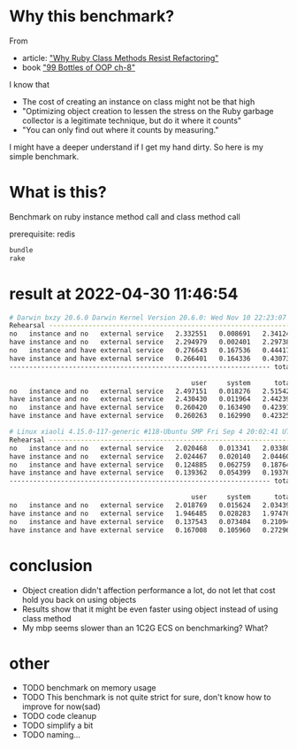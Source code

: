 # Why this benchmark?

From

+ article: ["Why Ruby Class Methods Resist Refactoring"](https://codeclimate.com/blog/why-ruby-class-methods-resist-refactoring/)
+ book ["99 Bottles of OOP ch-8"](https://sandimetz.com/99bottles)

I know that

+ The cost of creating an instance on class might not be that high
+ "Optimizing object creation to lessen the stress on the Ruby garbage collector is a legitimate technique, but do it where it counts"
+ "You can only find out where it counts by measuring."

I might have a deeper understand if I get my hand dirty. So here is my simple benchmark.

# What is this?

Benchmark on ruby instance method call and class method call

prerequisite: redis

```bash
bundle
rake
```

# result at 2022-04-30 11:46:54

```bash
# Darwin bxzy 20.6.0 Darwin Kernel Version 20.6.0: Wed Nov 10 22:23:07 PST 2021; root:xnu-7195.141.14~1/RELEASE_X86_64 x86_64
Rehearsal ---------------------------------------------------------------------------
no   instance and no   external service   2.332551   0.008691   2.341242 (  2.344434)
have instance and no   external service   2.294979   0.002401   2.297380 (  2.297758)
no   instance and have external service   0.276643   0.167536   0.444179 (  0.600787)
have instance and have external service   0.266401   0.164336   0.430737 (  0.589392)
------------------------------------------------------------------ total: 5.513538sec

                                              user     system      total        real
no   instance and no   external service   2.497151   0.018276   2.515427 (  2.519833)
have instance and no   external service   2.430430   0.011964   2.442394 (  2.445525)
no   instance and have external service   0.260420   0.163490   0.423910 (  0.580644)
have instance and have external service   0.260263   0.162990   0.423253 (  0.580672)

# Linux xiaoli 4.15.0-117-generic #118-Ubuntu SMP Fri Sep 4 20:02:41 UTC 2020 x86_64 x86_64 x86_64 GNU/Linux
Rehearsal ---------------------------------------------------------------------------
no   instance and no   external service   2.020468   0.013341   2.033809 (  2.111696)
have instance and no   external service   2.024467   0.020140   2.044607 (  2.113885)
no   instance and have external service   0.124885   0.062759   0.187644 (  0.332640)
have instance and have external service   0.139362   0.054399   0.193761 (  0.343617)
------------------------------------------------------------------ total: 4.459821sec

                                              user     system      total        real
no   instance and no   external service   2.018769   0.015624   2.034393 (  2.115190)
have instance and no   external service   1.946485   0.028283   1.974768 (  2.043722)
no   instance and have external service   0.137543   0.073404   0.210947 (  0.367617)
have instance and have external service   0.167008   0.105960   0.272968 (  0.465161)
```

# conclusion

+ Object creation didn't affection performance a lot, do not let that cost hold you back on using objects
+ Results show that it might be even faster using object instead of using class method
+ My mbp seems slower than an 1C2G ECS on benchmarking? What?

# other

+ TODO benchmark on memory usage
+ TODO This benchmark is not quite strict for sure, don't know how to improve for now(sad)
+ TODO code cleanup
+ TODO simplify a bit
+ TODO naming...


